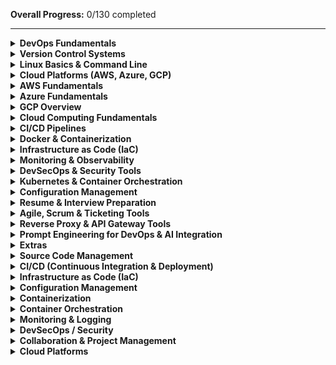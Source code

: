 
**Overall Progress:** 0/130 completed  

---

</details>

<details>
<summary><strong>DevOps Fundamentals</strong></summary>

**Progress:** 4/4 completed  

- [x] What is DevOps?  
- [x] DevOps Lifecycle & Principles  
- [x] Culture of Collaboration  
- [x] CI/CD Overview  

</details>


</details>
<details>
<summary><strong>Version Control Systems</strong></summary>


Progress: 0/4 completed


- [ ] Git Basics
- [ ] GitHub/GitLab Introduction
- [ ] Branching Strategy
- [ ] Merge Requests and Conflict Resolution

</details>

<details>
<summary><strong>Linux Basics & Command Line</strong></summary>


Progress: 0/6 completed


- [ ] Basic Linux File System Structure
- [ ] Essential Commands (ls, cd, mv, cp, rm, chmod, chown)
- [ ] File Permissions & Ownership
- [ ] Shell Scripting Basics
- [ ] Package Managers: apt, yum
- [ ] Networking & Process Commands

</details>


<details>
<summary><strong>Cloud Platforms (AWS, Azure, GCP)</strong></summary>


Progress: 0/0 completed


</details>

<details>
<summary><strong>AWS Fundamentals</strong></summary>


Progress: 0/5 completed

- [ ] Overview of AWS Cloud
- [ ] Setting up an AWS Account Core AWS Services: EC2, S3, EBS,
- [ ] RDS, VPC, IAM, Auto Scaling & Load Balancing, Security Groups &
- [ ] Network ACLs
- [ ] AWS Basic Critical Services & Security

</details>

<details>
<summary><strong>Azure Fundamentals</strong></summary>


Progress: 0/4 completed


- [ ] Setting up Azure Account
- [ ] Key Azure Services: VM, Blob Storage, SQL Database, VNET,
- [ ] Azure AD
- [ ] Azure DevOps Overview - Azure Security Basics

</details>

<details>
<summary><strong>GCP Overview</strong></summary>


Progress: 0/3 completed


- [ ] Key GCP Services: Compute Engine, Cloud Storage, Cloud
- [ ] Functions, Cloud SQL, VPC
- [ ] GCP Basics

</details>


<details>
<summary><strong>Cloud Computing Fundamentals</strong></summary>


Progress: 0/5 completed


- [ ] Overview of Cloud Computing Concepts
- [ ] Cloud Service Models: IaaS, PaaS, SaaS
- [ ] Public, Private, Hybrid & Community Cloud
- [ ] Basic Cloud Security Concepts
- [ ] Advantages & Disadvantages of Cloud Computing

</details>

<details>
<summary><strong>CI/CD Pipelines</strong></summary>


Progress: 0/6 completed


- [ ] Jenkins:
- [ ] Pipeline Creation,
- [ ] Plugins
- [ ] GitLab CI/CD:
- [ ] YAML pipelines
- [ ] End-to-End CI/CD Pipeline Implementation

</details>


<details>
<summary><strong>Docker & Containerization</strong></summary>


Progress: 0/5 completed


- [ ] What is Docker?
- [ ] Docker Architecture & Components
- [ ] Docker CLI, Dockerfile
- [ ] Docker Networking & Storage
- [ ] Docker Compose

</details>

<details>
<summary><strong>Infrastructure as Code (IaC)</strong></summary>


Progress: 0/5 completed


- [ ] Introduction to Terraform
- [ ] Writing Terraform Code (Providers, Variables, Modules)
- [ ] Launch EC2, VPC, EKS, ELB, and other AWS Infra
- [ ] State Management, Workspaces
- [ ] Terraform Best Practices

</details>

<details>
<summary><strong>Monitoring & Observability</strong></summary>


Progress: 0/4 completed

- [ ] Prometheus Overview
- [ ] Grafana Dashboards & Plugins
- [ ] Alerting & Metrics
- [ ] Logs, Metrics, Traces Integration

</details>

<details>
<summary><strong>DevSecOps & Security Tools</strong></summary>


Progress: 0/5 completed


- [ ] Infrastructure Security Best Practices
- [ ] CI/CD Security Checks
- [ ] Container Scanning Tools: Snyk, Qualys, Trivy
- [ ] GitLab DevSecOps Integration
- [ ] Harness for Deployment Security

</details>

<details>
<summary><strong>Kubernetes & Container Orchestration</strong></summary>


Progress: 0/10 completed


- [ ] Kubernetes Architecture: Master, Worker, Pods, Services, etc.
- [ ] Deploying Apps on K8s
- [ ] kubectl CLI
- [ ] ConfigMaps, Secrets, Volumes
- [ ] Networking & Storage in K8s
- [ ] Deployments, StatefulSets, DaemonSets
- [ ] Auto-scaling & Load Balancing
- [ ] K8s Security Best Practices
- [ ] Cluster Monitoring & Logging
- [ ] K8s Administration & Maintenance

</details>

<details>
<summary><strong>Configuration Management</strong></summary>


Progress: 0/4 completed


- [ ] Introduction to Ansible
- [ ] Architecture: Control Node & Managed Nodes
- [ ] YAML Basics, Playbooks, Tasks, Roles
- [ ] Ansible Galaxy & Tower

</details>

<details>
<summary><strong>Resume & Interview Preparation</strong></summary>


Progress: 0/6 completed


- [ ] How to Build a DevOps Resume
- [ ] What to Highlight for Different Experience Levels
- [ ] Resume Review Sessions
- [ ] Common DevOps Interview Questions
- [ ] Technical Mock Interviews
- [ ] Communication & Confidence Building Tips

</details>

<details>
<summary><strong>Agile, Scrum & Ticketing Tools</strong></summary>


Progress: 0/5 completed


- [ ] What is Scrum?
- [ ] PI Planning, Sprint Planning, Standups
- [ ] Role of DevOps in Scrum Teams
- [ ] Jira/GitLab for Agile Boards
- [ ] Creating Stories, Bugs, Tasks, Epics

</details>


<details>
<summary><strong>Reverse Proxy & API Gateway Tools</strong></summary>


Progress: 0/7 completed


- [ ] Introduction to Reverse Proxy Concepts
- [ ] Setting up NGINX as Reverse Proxy
- [ ] Load Balancing with NGINX
- [ ] Securing Traffic with SSL
- [ ] Introduction to Kong API Gateway
- [ ] Route, Service, and Plugin Configuration
- [ ] Authentication, Rate Limiting, and Monitoring APIs

</details>

<details>
<summary><strong>Prompt Engineering for DevOps & AI Integration</strong></summary>


Progress: 0/7 completed


- [ ] Introduction to Prompt Engineering
- [ ] How to use AI tools like ChatGPT for scripting, troubleshooting,
- [ ] and documentation
- [ ] Writing effective prompts for automation, monitoring, IaC, and
- [ ] YAML
- [ ] Best practices for AI-assisted workflows
- [ ] Using prompt templates and GitHub Copilot

</details>

<details>
<summary><strong>Extras</strong></summary>


Progress: 0/5 completed


- [ ] Hands-on Projects with AWS, Docker,
- [ ] Terraform, K8s - Real-world Case Studies
- [ ] GitHub Portfolio Building
- [ ] Contributing to Open Source
- [ ] Continuous Mentorship & Career Guidance

</details>

<details>
<summary><strong>Source Code Management</strong></summary>


Progress: 0/2 completed


- [ ] Git – Distributed version control
- [ ] GitHub / GitLab / Bitbucket – Code hosting with CI/CD support

</details>

<details>
<summary><strong>CI/CD (Continuous Integration & Deployment)</strong></summary>


Progress: 0/5 completed


- [ ] Jenkins – Most popular automation server
- [ ] GitHub Actions – Native CI/CD for GitHub
- [ ] GitLab CI/CD – Integrated CI/CD pipelines
- [ ] Argo CD – GitOps delivery for Kubernetes
- [ ] CircleCI – Cloud-native CI/CD

</details>

<details>
<summary><strong>Infrastructure as Code (IaC)</strong></summary>


Progress: 0/3 completed

- [ ] Terraform – Cloud provisioning (multi-cloud)
- [ ] Pulumi – IaC using Python, JS, Go
- [ ] AWS CloudFormation – AWS-native IaC

</details>

<details>
<summary><strong>Configuration Management</strong></summary>


Progress: 0/2 completed


- [ ] Ansible – Agentless, YAML-based
- [ ] Puppet / Chef – Declarative automation tools

</details>

<details>
<summary><strong>Containerization</strong></summary>


Progress: 0/2 completed


- [ ] Docker – Standard container runtime
- [ ] Podman – Daemonless container engine

</details>

<details>
<summary><strong>Container Orchestration</strong></summary>


Progress: 0/3 completed


- [ ] Kubernetes – Industry-standard orchestration
- [ ] Helm – Kubernetes package manager
- [ ] OpenShift – Enterprise Kubernetes by Red Hat

</details>

<details>
<summary><strong>Monitoring & Logging</strong></summary>


Progress: 0/4 completed

- [ ] Prometheus + Grafana – Metrics and dashboards
- [ ] ELK Stack (Elasticsearch, Logstash, Kibana) – Log analytics
- [ ] Fluentd / Loki – Log collection and aggregation
- [ ] Datadog / New Relic – Full-stack observability

</details>

<details>
<summary><strong>DevSecOps / Security</strong></summary>


Progress: 0/3 completed


- [ ] SonarQube – Code quality and security
- [ ] Trivy / Snyk / Aqua Security – Container security
- [ ] HashiCorp Vault – Secrets management

</details>

<details>
<summary><strong>Collaboration & Project Management</strong></summary>


Progress: 0/3 completed


- [ ] Jira – Agile project tracking
- [ ] Confluence – Team documentation
- [ ] Slack / Microsoft Teams – Alerts & team communication

</details>

<details>
<summary><strong>Cloud Platforms</strong></summary>


Progress: 0/3 completed


- [ ] AWS – Amazon Web Services (most used)
- [ ] Azure – Microsoft cloud platform
- [ ] Google Cloud Platform (GCP) – Scalable cloud services

</details>
